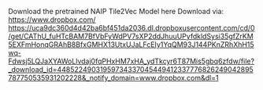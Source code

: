 Download the pretrained NAIP Tile2Vec Model here
Download via: 
https://www.dropbox.com/
https://uca9dc360d4d42ba6bf451da2036.dl.dropboxusercontent.com/cd/0/get/CAThU_fuHTcBAM7BfVbFyWdPV7sXP2ddJhuuUPyfdkldSysi35gfZrKM5EXFmHonqGRAhB8BfxGMHX13UtxUJaLFcEIy1YqQM93J144PKnZRhXhH15wq-Fdwsj5LQJaXYAWoLlvdaj0fqPHxHM7xHA_ydTkcyr6T87Mis5gbq6zfdw/file?_download_id=44852249031959734337045449412337776826249042895787750535931202228&_notify_domain=www.dropbox.com&dl=1
